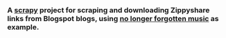 ### A [scrapy](https://github.com/scrapy/scrapy) project for scraping and downloading Zippyshare links from Blogspot blogs, using [no longer forgotten music](http://433rpm.blogspot.com/) as example.

